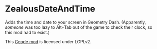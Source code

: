 # ZealousDateAndTime
Adds the time and date to your screen in Geometry Dash. (Apparently, *someone* was too lazy to Alt+Tab out of the game to check their clock, so this mod had to exist.)

This [Geode mod](https://geode-sdk.org) is licensed under LGPLv2.